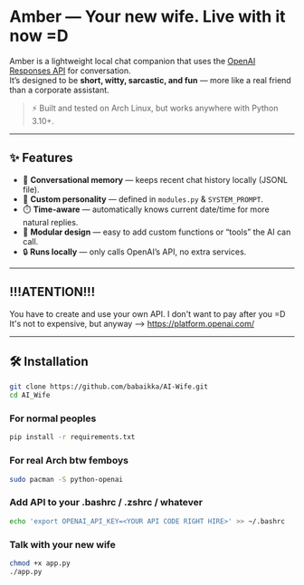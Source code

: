 # Amber — Your new wife. Live with it now =D

Amber is a lightweight local chat companion that uses the [OpenAI Responses API](https://platform.openai.com/docs/guides/text-generation) for conversation.  
It’s designed to be **short, witty, sarcastic, and fun** — more like a real friend than a corporate assistant.

> ⚡️ Built and tested on Arch Linux, but works anywhere with Python 3.10+.

---

## ✨ Features

- 💬 **Conversational memory** — keeps recent chat history locally (JSONL file).
- 🧠 **Custom personality** — defined in `modules.py` & `SYSTEM_PROMPT`.
- ⏱️ **Time-aware** — automatically knows current date/time for more natural replies.
- 🧩 **Modular design** — easy to add custom functions or “tools” the AI can call.
- 🔒 **Runs locally** — only calls OpenAI’s API, no extra services.

---

## !!!ATENTION!!!

You have to create and use your own API. I don't want to pay after you =D
It's not to expensive, but anyway --> https://platform.openai.com/

---

## 🛠️ Installation

```bash
git clone https://github.com/babaikka/AI-Wife.git
cd AI_Wife
```

### For normal peoples

```bash
pip install -r requirements.txt
```

### For real Arch btw femboys

```bash
sudo pacman -S python-openai
```

### Add API to your .bashrc / .zshrc / whatever

```bash
echo 'export OPENAI_API_KEY=<YOUR API CODE RIGHT HIRE>' >> ~/.bashrc
```

### Talk with your new wife

```bash
chmod +x app.py
./app.py
```

